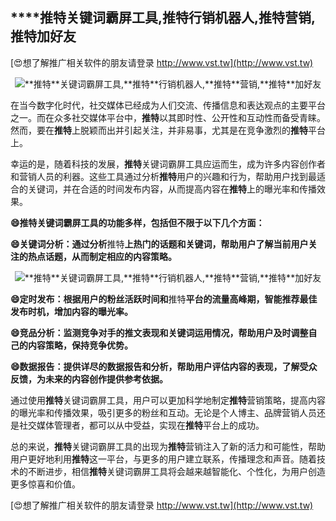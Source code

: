 ## ****推特**关键词霸屏工具,**推特**行销机器人,**推特**营销,**推特**加好友**

[😍想了解推广相关软件的朋友请登录 http://www.vst.tw](http://www.vst.tw)

 <center><img src="https://vst.tw/MP4/tuiguang/png/2.png" alt="**推特**关键词霸屏工具,**推特**行销机器人,**推特**营销,**推特**加好友"></center>

在当今数字化时代，社交媒体已经成为人们交流、传播信息和表达观点的主要平台之一。而在众多社交媒体平台中，**推特**以其即时性、公开性和互动性而备受青睐。然而，要在**推特**上脱颖而出并引起关注，并非易事，尤其是在竞争激烈的**推特**平台上。

幸运的是，随着科技的发展，**推特**关键词霸屏工具应运而生，成为许多内容创作者和营销人员的利器。这些工具通过分析**推特**用户的兴趣和行为，帮助用户找到最适合的关键词，并在合适的时间发布内容，从而提高内容在**推特**上的曝光率和传播效果。

**😄**推特**关键词霸屏工具的功能多样，包括但不限于以下几个方面：**

**😄关键词分析：通过分析**推特**上热门的话题和关键词，帮助用户了解当前用户关注的热点话题，从而制定相应的内容策略。**

 <center><img src="https://vst.tw/MP4/tuiguang/png/1.png" alt="**推特**关键词霸屏工具,**推特**行销机器人,**推特**营销,**推特**加好友"></center>

**😄定时发布：根据用户的粉丝活跃时间和**推特**平台的流量高峰期，智能推荐最佳发布时机，增加内容的曝光率。**

**😄竞品分析：监测竞争对手的推文表现和关键词运用情况，帮助用户及时调整自己的内容策略，保持竞争优势。**

**😄数据报告：提供详尽的数据报告和分析，帮助用户评估内容的表现，了解受众反馈，为未来的内容创作提供参考依据。**

通过使用**推特**关键词霸屏工具，用户可以更加科学地制定**推特**营销策略，提高内容的曝光率和传播效果，吸引更多的粉丝和互动。无论是个人博主、品牌营销人员还是社交媒体管理者，都可以从中受益，实现在**推特**平台上的成功。

总的来说，**推特**关键词霸屏工具的出现为**推特**营销注入了新的活力和可能性，帮助用户更好地利用**推特**这一平台，与更多的用户建立联系，传播理念和声音。随着技术的不断进步，相信**推特**关键词霸屏工具将会越来越智能化、个性化，为用户创造更多惊喜和价值。

[😍想了解推广相关软件的朋友请登录 http://www.vst.tw](http://www.vst.tw)



